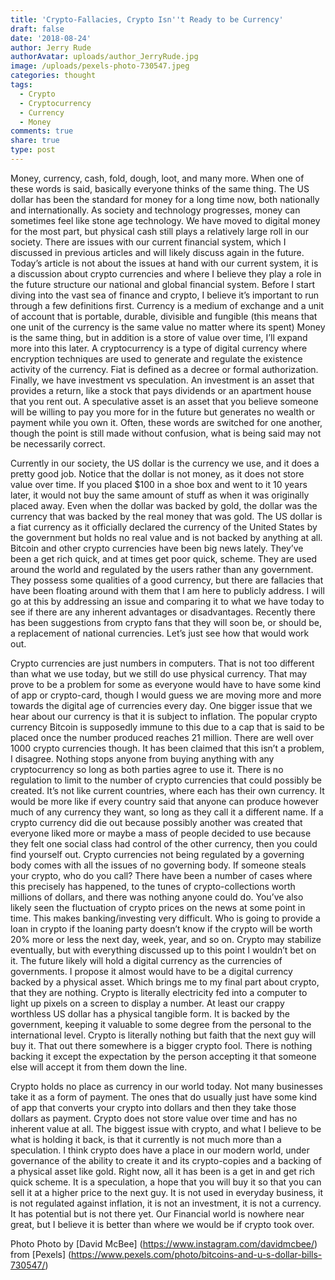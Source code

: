 ```yaml
---
title: 'Crypto-Fallacies, Crypto Isn''t Ready to be Currency'
draft: false
date: '2018-08-24'
author: Jerry Rude
authorAvatar: uploads/author_JerryRude.jpg
image: /uploads/pexels-photo-730547.jpeg
categories: thought
tags:
  - Crypto
  - Cryptocurrency
  - Currency
  - Money
comments: true
share: true
type: post
---
```

Money, currency, cash, fold, dough, loot, and many more. When one of these words is said, basically everyone thinks of the same thing. The US dollar has been the standard for money for a long time now, both nationally and internationally. As society and technology progresses, money can sometimes feel like stone age technology. We have moved to digital money for the most part, but physical cash still plays a relatively large roll in our society. There are issues with our current financial system, which I discussed in previous articles and will likely discuss again in the future. Today’s article is not about the issues at hand with our current system, it is a discussion about crypto currencies and where I believe they play a role in the future structure our national and global financial system. Before I start diving into the vast sea of finance and crypto, I believe it’s important to run through a few definitions first. Currency is a medium of exchange and a unit of account that is portable, durable, divisible and fungible (this means that one unit of the currency is the same value no matter where its spent) Money is the same thing, but in addition is a store of value over time, I’ll expand more into this later. A cryptocurrency is a type of digital currency where encryption techniques are used to generate and regulate the existence activity of the currency. Fiat is defined as a decree or formal authorization. Finally, we have investment vs speculation. An investment is an asset that provides a return, like a stock that pays dividends or an apartment house that you rent out. A speculative asset is an asset that you believe someone will be willing to pay you more for in the future but generates no wealth or payment while you own it.  Often, these words are switched for one another, though the point is still made without confusion, what is being said may not be necessarily correct. 

Currently in our society, the US dollar is the currency we use, and it does a pretty good job. Notice that the dollar is not money, as it does not store value over time. If you placed $100 in a shoe box and went to it 10 years later, it would not buy the same amount of stuff as when it was originally placed away. Even when the dollar was backed by gold, the dollar was the currency that was backed by the real money that was gold. The US dollar is a fiat currency as it officially declared the currency of the United States by the government but holds no real value and is not backed by anything at all. Bitcoin and other crypto currencies have been big news lately. They’ve been a get rich quick, and at times get poor quick, scheme. They are used around the world and regulated by the users rather than any government. They possess some qualities of a good currency, but there are fallacies that have been floating around with them that I am here to publicly address. I will go at this by addressing an issue and comparing it to what we have today to see if there are any inherent advantages or disadvantages. Recently there has been suggestions from crypto fans that they will soon be, or should be, a replacement of national currencies. Let’s just see how that would work out.

Crypto currencies are just numbers in computers. That is not too different than what we use today, but we still do use physical currency. That may prove to be a problem for some as everyone would have to have some kind of app or crypto-card, though I would guess we are moving more and more towards the digital age of currencies every day. One bigger issue that we hear about our currency is that it is subject to inflation. The popular crypto currency Bitcoin is supposedly immune to this due to a cap that is said to be placed once the number produced reaches 21 million. There are well over 1000 crypto currencies though. It has been claimed that this isn’t a problem, I disagree. Nothing stops anyone from buying anything with any cryptocurrency so long as both parties agree to use it. There is no regulation to limit to the number of crypto currencies that could possibly be created. It’s not like current countries, where each has their own currency. It would be more like if every country said that anyone can produce however much of any currency they want, so long as they call it a different name.  If a crypto currency did die out because possibly another was created that everyone liked more or maybe a mass of people decided to use because they felt one social class had control of the other currency, then you could find yourself out. Crypto currencies not being regulated by a governing body comes with all the issues of no governing body. If someone steals your crypto, who do you call? There have been a number of cases where this precisely has happened, to the tunes of crypto-collections worth millions of dollars, and there was nothing anyone could do. You’ve also likely seen the fluctuation of crypto prices on the news at some point in time. This makes banking/investing very difficult. Who is going to provide a loan in crypto if the loaning party doesn’t know if the crypto will be worth 20% more or less the next day, week, year, and so on. Crypto may stabilize eventually, but with everything discussed up to this point I wouldn’t bet on it. The future likely will hold a digital currency as the currencies of governments. I propose it almost would have to be a digital currency backed by a physical asset. Which brings me to my final part about crypto, that they are nothing. Crypto is literally electricity fed into a computer to light up pixels on a screen to display a number. At least our crappy worthless US dollar has a physical tangible form. It is backed by the government, keeping it valuable to some degree from the personal to the international level. Crypto is literally nothing but faith that the next guy will buy it. That out there somewhere is a bigger crypto fool. There is nothing backing it except the expectation by the person accepting it that someone else will accept it from them down the line.  

Crypto holds no place as currency in our world today. Not many businesses take it as a form of payment. The ones that do usually just have some kind of app that converts your crypto into dollars and then they take those dollars as payment. Crypto does not store value over time and has no inherent value at all. The biggest issue with crypto, and what I believe to be what is holding it back, is that it currently is not much more than a speculation. I think crypto does have a place in our modern world, under governance of the ability to create it and its crypto-copies and a backing of a physical asset like gold. Right now, all it has been is a get in and get rich quick scheme. It is a speculation, a hope that you will buy it so that you can sell it at a higher price to the next guy. It is not used in everyday business, it is not regulated against inflation, it is not an investment, it is not a currency. It has potential but is not there yet. Our Financial world is nowhere near great, but I believe it is better than where we would be if crypto took over. 



Photo Photo by [David McBee] (https://www.instagram.com/davidmcbee/) from [Pexels] (https://www.pexels.com/photo/bitcoins-and-u-s-dollar-bills-730547/)

